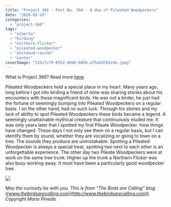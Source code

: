 ```yaml
---
title: "Project 366 - Post No. 304 - A duo of Pileated Woodpeckers"
date: "2020-01-29"
categories: 
  - "project-366"
tags: 
  - "alberta"
  - "birding"
  - "northern-flicker"
  - "pileated-woodpecker"
  - "whitemud-ravine"
  - "winter"
coverImage: "12617c79-6552-4045-b85b-a75a5d7b52de.jpeg"
---
```


What is Project 366? Read more [here](https://thebirdsarecalling.com/2019/03/29/project-366/).

Pileated Woodpeckers hold a special place in my heart. Many years ago, long before I got into birding a friend of mine was sharing stories about his encounters with these magnificent birds. He was not a birder, he just had the fortune of seemingly bumping into Pileated Woodpeckers on a regular basis. I on the other hand, had no such luck. Through his stories and my lack of ability to spot Pileated Woodpeckers these birds became a legend. A seemingly unattainable mythical creature that continuously eluded me. It was only years later that I spotted my first Pileate Woodpecker. How things have changed. These days I not only see them on a regular basis, but I can identify them by sound, whether they are vocalizing or going to town on a tree. The sounds they produce are unmistakable. Spotting a Pileated Woodpecker is always a special treat, spotting two next to each other is an unforgettable experience. The other day two Pileate Woodpeckers were at work on the same tree trunk. Higher up the trunk a Northern Flicker was also busy working away. It must have been a particularly good woodpecker tree.

![](https://thebirdsarecallingandimustgo.files.wordpress.com/2020/01/12617c79-6552-4045-b85b-a75a5d7b52de.jpeg?w=1024)

_May the curiosity be with you. This is from “The Birds are Calling” blog ([www.thebirdsarecalling.com](http://www.thebirdsarecalling.com)). Copyright Mario Pineda._
